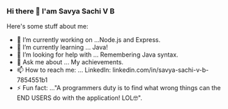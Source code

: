 ### Hi there 👋 I'am Savya Sachi V B 

Here's some stuff about me:

- 🔭 I’m currently working on ...Node.js and Express.
- 🌱 I’m currently learning ... Java! 
- 🤔 I’m looking for help with ... Remembering  Java syntax. 
- 💬 Ask me about ... My achievements.
- 📫 How to reach me: ... LinkedIn: linkedin.com/in/savya-sachi-v-b-7854551b1
- ⚡ Fun fact: ..."A programmers duty is to find what wrong things can the END USERS do with the application! LOL🤓".


